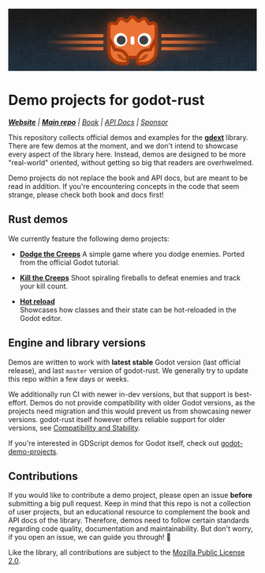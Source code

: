 ![logo.png](https://github.com/godot-rust/assets/blob/master/gdext/banner.png?raw=true)

# Demo projects for godot-rust

_**[Website]** | **[Main repo]** |  [Book] | [API Docs] | [Sponsor]_

This repository collects official demos and examples for the **[gdext][Main repo]** library. There are few demos at the moment, and we don't
intend to showcase every aspect of the library here. Instead, demos are designed to be more "real-world" oriented, without getting so big
that readers are overhwelmed.

Demo projects do not replace the book and API docs, but are meant to be read in addition. If you're encountering concepts in the
code that seem strange, please check both book and docs first!


## Rust demos

We currently feature the following demo projects:

- [**Dodge the Creeps**](dodge-the-creeps)
  A simple game where you dodge enemies. Ported from the official Godot tutorial.
- [**Kill the Creeps**](kill-the-creeps)
  Shoot spiraling fireballs to defeat enemies and track your kill count.

- [**Hot reload**](hot-reload)  
  Showcases how classes and their state can be hot-reloaded in the Godot editor.


## Engine and library versions

Demos are written to work with **latest stable** Godot version (last official release), and last `master` version of godot-rust.
We generally try to update this repo within a few days or weeks.

We additionally run CI with newer in-dev versions, but that support is best-effort. Demos do not provide compatibility with older Godot
versions, as the projects need migration and this would prevent us from showcasing newer versions. godot-rust itself however offers reliable
support for older versions, see [Compatibility and Stability][book-compatibility].

If you're interested in GDScript demos for Godot itself, check out [godot-demo-projects].


## Contributions

If you would like to contribute a demo project, please open an issue **before** submitting a big pull request.
Keep in mind that this repo is not a collection of user projects, but an educational resource to complement
the book and API docs of the library. Therefore, demos need to follow certain standards regarding code quality,
documentation and maintainability. But don't worry, if you open an issue, we can guide you through! 🙂

Like the library, all contributions are subject to the [Mozilla Public License 2.0][mpl].


[Main repo]: https://github.com/godot-rust/gdext
[API Docs]: https://godot-rust.github.io/docs/gdext
[Sponsor]: https://github.com/sponsors/Bromeon
[Website]: https://godot-rust.github.io
[Book]: https://godot-rust.github.io/book
[mpl]: https://www.mozilla.org/en-US/MPL
[book-compatibility]: https://godot-rust.github.io/book/toolchain/compatibility.html
[godot-demo-projects]: https://github.com/godotengine/godot-demo-projects
